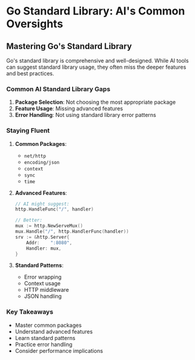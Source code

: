 # Go Standard Library: AI's Common Oversights

## Mastering Go's Standard Library

Go's standard library is comprehensive and well-designed. While AI tools can suggest standard library usage, they often miss the deeper features and best practices.

### Common AI Standard Library Gaps

1. **Package Selection**: Not choosing the most appropriate package
2. **Feature Usage**: Missing advanced features
3. **Error Handling**: Not using standard library error patterns

### Staying Fluent

1. **Common Packages**:
   - `net/http`
   - `encoding/json`
   - `context`
   - `sync`
   - `time`

2. **Advanced Features**:
   ```go
   // AI might suggest:
   http.HandleFunc("/", handler)
   
   // Better:
   mux := http.NewServeMux()
   mux.Handle("/", http.HandlerFunc(handler))
   srv := &http.Server{
       Addr:    ":8080",
       Handler: mux,
   }
   ```

3. **Standard Patterns**:
   - Error wrapping
   - Context usage
   - HTTP middleware
   - JSON handling

### Key Takeaways

- Master common packages
- Understand advanced features
- Learn standard patterns
- Practice error handling
- Consider performance implications 